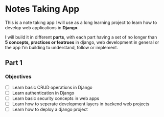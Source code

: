 # Notes Taking App

This is a note taking app I will use as a long learning project to
learn how to develop web applications in **Django**.

I will build it in different **parts**, with each part having a set
of no longer than **5 concepts, practices or featrues** in django,
web development in general or the app I'm building to understand,
follow or implement.

## Part 1

### Objectives

- [ ] Learn basic CRUD operations in Django
- [ ] Learn authentication in Django
- [ ] Learn basic security concepts in web apps
- [ ] Learn how to seperate development layers in backend web projects
- [ ] Learn how to deploy a django project

###
